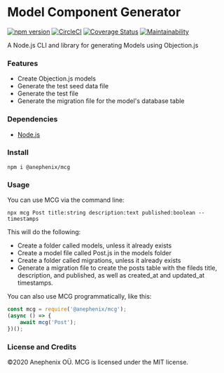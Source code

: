 # Model Component Generator

[![npm version](https://badge.fury.io/js/%40anephenix%2Fmcg.svg)](https://badge.fury.io/js/%40anephenix%2Fmcg) [![CircleCI](https://circleci.com/gh/anephenix/mcg.svg?style=shield)](https://circleci.com/gh/anephenix/mcg)
[![Coverage Status](https://coveralls.io/repos/github/anephenix/mcg/badge.svg?branch=master)](https://coveralls.io/github/anephenix/mcg?branch=master) [![Maintainability](https://api.codeclimate.com/v1/badges/3fabf6075ba1859d0b0e/maintainability)](https://codeclimate.com/github/anephenix/mcg/maintainability)

A Node.js CLI and library for generating Models using Objection.js

### Features

-   Create Objection.js models
-   Generate the test seed data file
-   Generate the test file
-   Generate the migration file for the model's database table

### Dependencies

-   [Node.js](https://nodejs.org)

### Install

```shell
npm i @anephenix/mcg
```

### Usage

You can use MCG via the command line:

```shell
npx mcg Post title:string description:text published:boolean --timestamps
```

This will do the following:

-   Create a folder called models, unless it already exists
-   Create a model file called Post.js in the models folder
-   Create a folder called migrations, unless it already exists
-   Generate a migration file to create the posts table with the fileds title, description, and published, as well as created_at and updated_at timestamps.

You can also use MCG programmatically, like this:

```javascript
const mcg = require('@anephenix/mcg');
(async () => {
	await mcg('Post');
})();
```

### License and Credits

&copy;2020 Anephenix OÜ. MCG is licensed under the MIT license.
